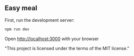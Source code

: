 ## Easy meal

First, run the development server:

```bash
npm run dev
```

Open [http://localhost:3000](http://localhost:3000) with your browser

"This project is licensed under the terms of the MIT license."